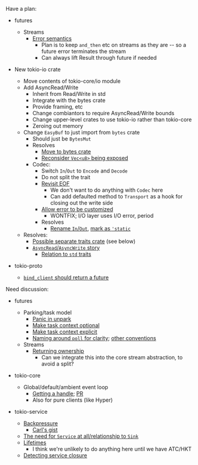 Have a plan:

- futures
  - Streams
    - [Error semantics](https://github.com/alexcrichton/futures-rs/issues/206)
      - Plan is to keep `and_then` etc on streams as they are -- so a future error terminates the stream
      - Can always lift Result through future if needed

- New tokio-io crate
  - Move contents of tokio-core/io module
  - Add AsyncRead/Write
    - Inherit from Read/Write in std
    - Integrate with the bytes crate
    - Provide framing, etc
    - Change combiantors to require AsyncRead/Write bounds
    - Change upper-level crates to use tokio-io rather than tokio-core
    - Zeroing out memory
  - Change `EasyBuf` to just import from `bytes` crate
    - Should just be `BytesMut`
    - Resolves
      - [Move to bytes crate](https://github.com/tokio-rs/tokio-core/issues/68)
      - [Reconsider `Vec<u8>` being exposed](https://github.com/tokio-rs/tokio-core/issues/81)
    - Codec:
      - Switch `In`/`Out` to `Encode` and `Decode`
      - Do not split the trait
      - [Revisit EOF](https://github.com/tokio-rs/tokio-core/issues/67)
        - We don't want to do anything with `Codec` here
        - Can add defaulted method to `Transport` as a hook for closing out the write side
      - [Allow error to be customized](https://github.com/tokio-rs/tokio-core/issues/146)
        - WONTFIX; I/O layer uses I/O error, period
      - Resolves
        - [Rename `In`/`Out`](https://github.com/tokio-rs/tokio-core/issues/135), [mark as `'static`](https://github.com/tokio-rs/tokio-core/issues/83)
  - Resolves:
    - [Possible separate traits crate](https://github.com/tokio-rs/tokio-core/issues/119) (see below)
    - [`AsyncRead`/`AsyncWrite` story](https://github.com/tokio-rs/tokio-core/issues/62)
      - [Relation to `std` traits](https://github.com/tokio-rs/tokio-core/issues/61)

- tokio-proto
  - [`bind_client` should return a future](https://github.com/tokio-rs/tokio-proto/issues/132)

Need discussion:

- futures
  - Parking/task model
    - [Panic in unpark](https://github.com/alexcrichton/futures-rs/issues/318)
    - [Make task context optional](https://github.com/alexcrichton/futures-rs/issues/131)
    - [Make task context explicit](https://github.com/alexcrichton/futures-rs/issues/129)
    - [Naming around `poll` for clarity](https://github.com/alexcrichton/futures-rs/issues/222); [other conventions](https://github.com/alexcrichton/futures-rs/issues/250)
  - Streams
    - [Returning ownership](https://github.com/alexcrichton/futures-rs/issues/301)
      - Can we integrate this into the core stream abstraction, to avoid a split?

- tokio-core
  - Global/default/ambient event loop
    - [Getting a handle](https://github.com/tokio-rs/tokio-core/issues/79); [PR](https://github.com/tokio-rs/tokio-core/pull/84)
    - Also for pure clients (like Hyper)

- tokio-service
  - [Backpressure](https://github.com/tokio-rs/tokio-service/issues/12)
    - [Carl's gist](https://gist.github.com/carllerche/5570c2b0e8a4994fb4a849020a5046de)
  - [The need for `Service` at all/relationship to `Sink`](https://github.com/tokio-rs/tokio-service/issues/8)
  - [Lifetimes](https://github.com/tokio-rs/tokio-service/issues/9)
    - I think we're unlikely to do anything here until we have ATC/HKT
  - [Detecting service closure](https://github.com/tokio-rs/tokio-service/issues/4)
